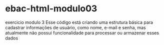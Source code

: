 # ebac-html-modulo03
exercicio modulo 3
Esse código está criando uma estrutura básica para cadastrar informações de usuário, como nome, e-mail e senha, mas atualmente não possui funcionalidade para processar ou armazenar esses dados
